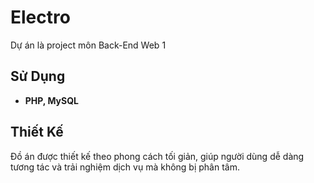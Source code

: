# Electro
Dự án là project môn Back-End Web 1

## Sử Dụng

- **PHP, MySQL**

## Thiết Kế

Đồ án được thiết kế theo phong cách tối giản, giúp người dùng dễ dàng tương tác và trải nghiệm dịch vụ mà không bị phân tâm.
